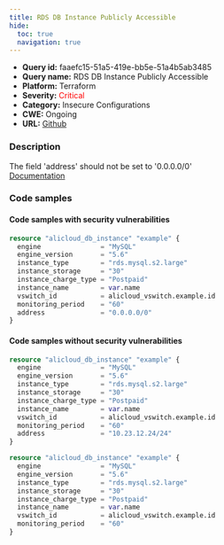 ```yaml
---
title: RDS DB Instance Publicly Accessible
hide:
  toc: true
  navigation: true
---
```


<style>
  .highlight .hll {
    background-color: #ff171742;
  }
  .md-content {
    max-width: 1100px;
    margin: 0 auto;
  }
</style>

-   **Query id:** faaefc15-51a5-419e-bb5e-51a4b5ab3485
-   **Query name:** RDS DB Instance Publicly Accessible
-   **Platform:** Terraform
-   **Severity:** <span style="color:#ff0000">Critical</span>
-   **Category:** Insecure Configurations
-   **CWE:** Ongoing
-   **URL:** [Github](https://github.com/Checkmarx/kics/tree/master/assets/queries/terraform/alicloud/rds_instance_address_publicly_accessible)

### Description
The field 'address' should not be set to '0.0.0.0/0'<br>
[Documentation](https://registry.terraform.io/providers/aliyun/alicloud/latest/docs/resources/db_instance#address)

### Code samples
#### Code samples with security vulnerabilities
```tf title="Positive test num. 1 - tf file" hl_lines="10"
resource "alicloud_db_instance" "example" {
  engine               = "MySQL"
  engine_version       = "5.6"
  instance_type        = "rds.mysql.s2.large"
  instance_storage     = "30"
  instance_charge_type = "Postpaid"
  instance_name        = var.name
  vswitch_id           = alicloud_vswitch.example.id
  monitoring_period    = "60"
  address              = "0.0.0.0/0"
}

```


#### Code samples without security vulnerabilities
```tf title="Negative test num. 1 - tf file"
resource "alicloud_db_instance" "example" {
  engine               = "MySQL"
  engine_version       = "5.6"
  instance_type        = "rds.mysql.s2.large"
  instance_storage     = "30"
  instance_charge_type = "Postpaid"
  instance_name        = var.name
  vswitch_id           = alicloud_vswitch.example.id
  monitoring_period    = "60"
  address              = "10.23.12.24/24"
}

```
```tf title="Negative test num. 2 - tf file"
resource "alicloud_db_instance" "example" {
  engine               = "MySQL"
  engine_version       = "5.6"
  instance_type        = "rds.mysql.s2.large"
  instance_storage     = "30"
  instance_charge_type = "Postpaid"
  instance_name        = var.name
  vswitch_id           = alicloud_vswitch.example.id
  monitoring_period    = "60"
}

```

